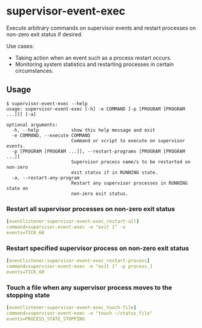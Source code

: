 # supervisor-event-exec

Execute arbitrary commands on supervisor events and restart processes on non-zero exit status if desired.

Use cases:
* Taking action when an event such as a process restart occurs.
* Monitoring system statistics and restarting processes in certain circumstances.

## Usage
```shell
$ supervisor-event-exec --help
usage: supervisor-event-exec [-h] -e COMMAND [-p [PROGRAM [PROGRAM ...]]] [-a]

optional arguments:
  -h, --help            show this help message and exit
  -e COMMAND, --execute COMMAND
                        Command or script to execute on supervisor events.
  -p [PROGRAM [PROGRAM ...]], --restart-programs [PROGRAM [PROGRAM ...]]
                        Supervisor process name/s to be restarted on non-zero
                        exit status if in RUNNING state.
  -a, --restart-any-program
                        Restart any supervisor processes in RUNNING state on
                        non-zero exit status.
```

### Restart all supervisor processes on non-zero exit status
```yaml
[eventlistener:supervisor-event-exec_restart-all]
command=supervisor-event-exec -e "exit 1" -a
events=TICK_60
```

### Restart specified supervisor process on non-zero exit status
```yaml
[eventlistener:supervisor-event-exec_restart-process]
command=supervisor-event-exec -e "exit 1" -p process_1
events=TICK_60
```

### Touch a file when any supervisor process moves to the stopping state
```yaml
[eventlistener:supervisor-event-exec_touch-file]
command=supervisor-event-exec -e "touch ~/status_file"
events=PROCESS_STATE_STOPPING
```
